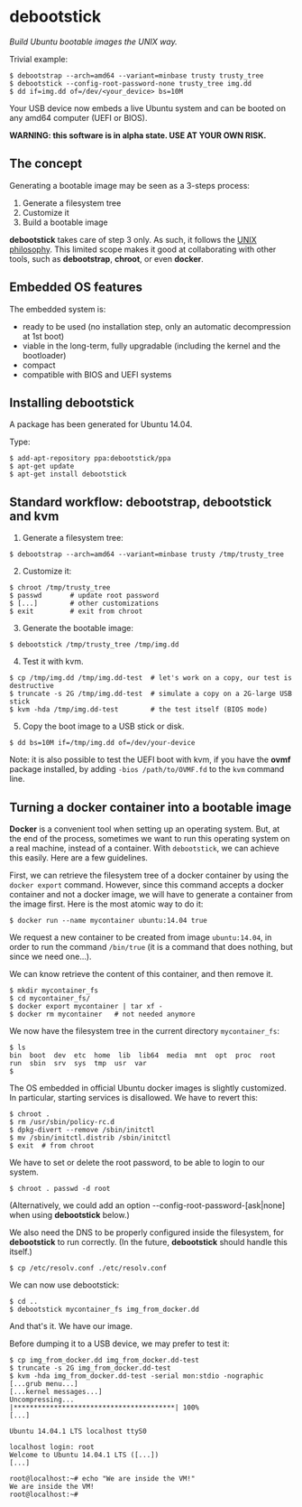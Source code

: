 debootstick
===========
_Build Ubuntu bootable images the UNIX way._

Trivial example:
```
$ debootstrap --arch=amd64 --variant=minbase trusty trusty_tree
$ debootstick --config-root-password-none trusty_tree img.dd
$ dd if=img.dd of=/dev/<your_device> bs=10M
```
Your USB device now embeds a live Ubuntu system and can be booted on any amd64 computer (UEFI or BIOS).

__WARNING: this software is in alpha state. USE AT YOUR OWN RISK.__

The concept
-----------
Generating a bootable image may be seen as a 3-steps process:

1. Generate a filesystem tree
2. Customize it
3. Build a bootable image

__debootstick__ takes care of step 3 only. As such, it follows the [UNIX philosophy](http://en.wikipedia.org/wiki/Unix_philosophy#Program_Design_in_the_UNIX_Environment). This limited scope makes it good at collaborating with other tools, such as __debootstrap__, __chroot__, or even __docker__.

Embedded OS features
--------------------
The embedded system is:

- ready to be used (no installation step, only an automatic decompression at 1st boot)
- viable in the long-term, fully upgradable (including the kernel and the bootloader)
- compact
- compatible with BIOS and UEFI systems

Installing debootstick
----------------------
A package has been generated for Ubuntu 14.04.

Type:
```
$ add-apt-repository ppa:debootstick/ppa
$ apt-get update
$ apt-get install debootstick
```

Standard workflow: debootstrap, debootstick and kvm
---------------------------------------------------

1. Generate a filesystem tree:
 ```
 $ debootstrap --arch=amd64 --variant=minbase trusty /tmp/trusty_tree
 ```
 
2. Customize it:
 ```
 $ chroot /tmp/trusty_tree
 $ passwd       # update root password
 $ [...]        # other customizations
 $ exit         # exit from chroot
 ```
 
3. Generate the bootable image:
 ```
 $ debootstick /tmp/trusty_tree /tmp/img.dd
 ```
 
4. Test it with kvm.
 ```
 $ cp /tmp/img.dd /tmp/img.dd-test  # let's work on a copy, our test is destructive
 $ truncate -s 2G /tmp/img.dd-test  # simulate a copy on a 2G-large USB stick
 $ kvm -hda /tmp/img.dd-test        # the test itself (BIOS mode)
 ```
 
5. Copy the boot image to a USB stick or disk.
 ```
 $ dd bs=10M if=/tmp/img.dd of=/dev/your-device
 ```

Note: it is also possible to test the UEFI boot with kvm, if you have the __ovmf__ package installed, by adding `-bios /path/to/OVMF.fd` to the `kvm` command line.


Turning a docker container into a bootable image
------------------------------------------------
__Docker__ is a convenient tool when setting up an operating system. But, at the end of the process, sometimes we want to run this operating system on a real machine, instead of a container. With `debootstick`, we can achieve this easily. Here are a few guidelines.

First, we can retrieve the filesystem tree of a docker container by using the `docker export` command. However, since this command accepts a docker container and not a docker image, we will have to generate a container from the image first. Here is the most atomic way to do it:
```
$ docker run --name mycontainer ubuntu:14.04 true
```
We request a new container to be created from image `ubuntu:14.04`, in order to run the command `/bin/true` (it is a command that does nothing, but since we need one...).

We can know retrieve the content of this container, and then remove it.
```
$ mkdir mycontainer_fs 
$ cd mycontainer_fs/
$ docker export mycontainer | tar xf -
$ docker rm mycontainer   # not needed anymore
```

We now have the filesystem tree in the current directory `mycontainer_fs`:
```
$ ls
bin  boot  dev  etc  home  lib  lib64  media  mnt  opt  proc  root  run  sbin  srv  sys  tmp  usr  var
$ 
```

The OS embedded in official Ubuntu docker images is slightly customized. In particular, starting services is disallowed. We have to revert this:
```
$ chroot .
$ rm /usr/sbin/policy-rc.d
$ dpkg-divert --remove /sbin/initctl
$ mv /sbin/initctl.distrib /sbin/initctl
$ exit	# from chroot
```

We have to set or delete the root password, to be able to login to our system.
```
$ chroot . passwd -d root
```
(Alternatively, we could add an option --config-root-password-[ask|none] when using __debootstick__ below.)

We also need the DNS to be properly configured inside the filesystem, for __debootstick__ to run correctly. (In the future, __debootstick__ should handle this itself.)
```
$ cp /etc/resolv.conf ./etc/resolv.conf
```

We can now use debootstick:
```
$ cd ..
$ debootstick mycontainer_fs img_from_docker.dd
```

And that's it. We have our image. 

Before dumping it to a USB device, we may prefer to test it:
```
$ cp img_from_docker.dd img_from_docker.dd-test
$ truncate -s 2G img_from_docker.dd-test
$ kvm -hda img_from_docker.dd-test -serial mon:stdio -nographic
[...grub menu...]
[...kernel messages...]
Uncompressing...
|****************************************| 100%
[...]

Ubuntu 14.04.1 LTS localhost ttyS0

localhost login: root
Welcome to Ubuntu 14.04.1 LTS ([...])
[...]

root@localhost:~# echo "We are inside the VM!"
We are inside the VM!
root@localhost:~# 
```


